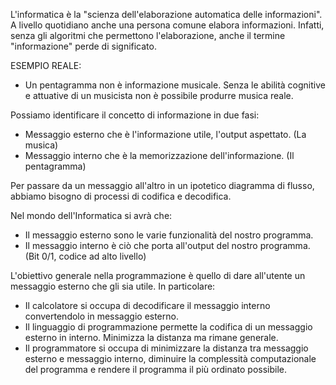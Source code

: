 L'informatica è la "scienza dell'elaborazione automatica delle informazioni".
A livello quotidiano anche una persona comune elabora informazioni. Infatti, senza gli algoritmi che permettono l'elaborazione, anche il termine "informazione" perde di significato.

ESEMPIO REALE:
-  Un pentagramma non è informazione musicale. Senza le abilità cognitive e attuative di un musicista non è possibile produrre musica reale.

Possiamo identificare il concetto di informazione in due fasi:
-  Messaggio esterno che è l'informazione utile, l'output aspettato.
   (La musica)
-  Messaggio interno che è la memorizzazione dell'informazione.
   (Il pentagramma)

Per passare da un messaggio all'altro in un ipotetico diagramma di flusso, abbiamo bisogno di processi di codifica e decodifica.

Nel mondo dell'Informatica si avrà che:
-  Il messaggio esterno sono le varie funzionalità del nostro programma.
-  Il messaggio interno è ciò che porta all'output del nostro programma.
   (Bit 0/1, codice ad alto livello)

L'obiettivo generale nella programmazione è quello di dare all'utente un messaggio esterno che gli sia utile. In particolare: 
-  Il calcolatore si occupa di decodificare il messaggio interno convertendolo in messaggio esterno.
-  Il linguaggio di programmazione permette la codifica di un messaggio esterno in interno.   Minimizza la distanza ma rimane generale.
-  Il programmatore si occupa di minimizzare la distanza tra messaggio esterno e messaggio interno, diminuire la complessità computazionale del programma e rendere il programma il più ordinato possibile.




